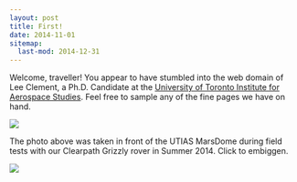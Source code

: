 ```yaml
---
layout: post
title: First!
date: 2014-11-01
sitemap:
  last-mod: 2014-12-31
---
```


Welcome, traveller! You appear to have stumbled into the web domain of Lee Clement, a Ph.D. Candidate at the <a href="http://www.utias.utoronto.ca/">University of Toronto Institute for Aerospace Studies</a>. Feel free to sample any of the fine pages we have on hand.

<a href="#!"><img src="{{ site.url }}/assets/pics/grizzly-marsdome-summer-2014.JPG"/></a>

The photo above was taken in front of the UTIAS MarsDome during field tests with our Clearpath Grizzly rover in Summer 2014. Click to embiggen.

<div id="!" class="modal-dialog">
    <div><a href="" title="Close" class="close"><i class="fa fa-remove"></i></a>
    	<img src="{{ site.url }}/assets/pics/grizzly-marsdome-summer-2014.JPG"/>
    </div>
</div>